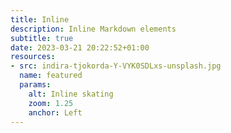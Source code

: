 ```yaml
---
title: Inline
description: Inline Markdown elements
subtitle: true
date: 2023-03-21 20:22:52+01:00
resources:
- src: indira-tjokorda-Y-VYK0SDLxs-unsplash.jpg
  name: featured
  params:
    alt: Inline skating
    zoom: 1.25
    anchor: Left
---
```

